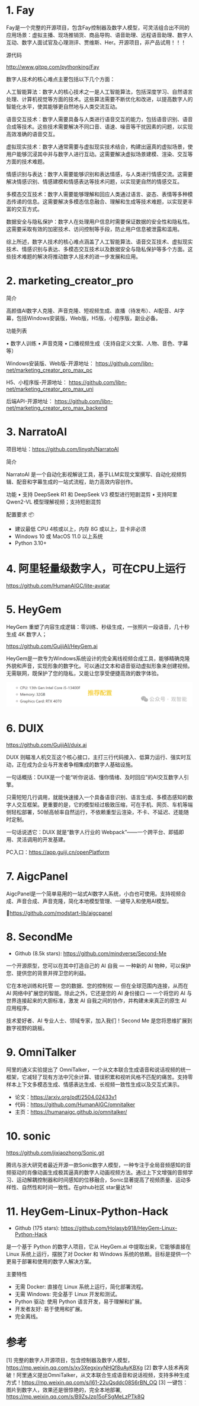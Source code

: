 # 1. Fay

Fay是一个完整的开源项目，包含Fay控制器及数字人模型，可灵活组合出不同的应用场景：虚拟主播、现场推销货、商品导购、语音助理、远程语音助理、数字人互动、数字人面试官及心理测评、贾维斯、Her。开源项目，非产品试用！！！

源代码

http://www.gitpp.com/pythonking/Fay

数字人技术的核心难点主要包括以下几个方面：

人工智能算法：数字人的核心技术之一是人工智能算法，包括深度学习、自然语言处理、计算机视觉等方面的技术。这些算法需要不断优化和改进，以提高数字人的智能化水平，使其能够更自然地与人类交流互动。

语音交互技术：数字人需要具备与人类进行语音交互的能力，包括语音识别、语音合成等技术。这些技术需要解决不同口音、语速、噪音等干扰因素的问题，以实现高效准确的语音交互。

虚拟现实技术：数字人通常需要与虚拟现实技术结合，构建出逼真的虚拟场景，使用户能够沉浸其中并与数字人进行互动。这需要解决虚拟场景建模、渲染、交互等方面的技术难题。

情感识别与表达：数字人需要能够识别和表达情感，与人类进行情感交流。这需要解决情感识别、情感建模和情感表达等技术问题，以实现更自然的情感交互。

多模态交互技术：数字人需要能够理解和回应人类通过语言、姿态、表情等多种模态传递的信息。这需要解决多模态信息融合、理解和生成等技术难题，以实现更丰富的交互方式。

数据安全与隐私保护：数字人在处理用户信息时需要保证数据的安全性和隐私性。这需要采取有效的加密技术、访问控制等手段，防止用户信息被泄露和滥用。

综上所述，数字人技术的核心难点涵盖了人工智能算法、语音交互技术、虚拟现实技术、情感识别与表达、多模态交互技术以及数据安全与隐私保护等多个方面。这些技术难题的解决将推动数字人技术的进一步发展和应用。

# 2. marketing_creator_pro

简介

高颜值AI数字人克隆、声音克隆、短视频生成、直播（待发布）、AI配音、AI字幕，包括Windows安装版，Web版，H5版，小程序版，副业必备。

功能列表

• 数字人训练
• 声音克隆
• 口播视频生成（支持自定义文案、人物、音色、字幕等）

Windows安装版、Web版-开源地址：
https://github.com/libn-net/marketing_creator_pro_max_pc

H5、小程序版-开源地址：
https://github.com/libn-net/marketing_creator_pro_max_uni

后端API-开源地址：
https://github.com/libn-net/marketing_creator_pro_max_backend

# 3. NarratoAI

项目地址：https://github.com/linyqh/NarratoAI

简介

NarratoAI 是一个自动化影视解说工具，基于LLM实现文案撰写、自动化视频剪辑、配音和字幕生成的一站式流程，助力高效内容创作。

功能
• 支持 DeepSeek R1 和 DeepSeek V3 模型进行短剧混剪
• 支持阿里 Qwen2-VL 模型理解视频；支持短剧混剪

配置要求 📦

- 建议最低 CPU 4核或以上，内存 8G 或以上，显卡非必须
- Windows 10 或 MacOS 11.0 以上系统
- Python 3.10+

# 4. 阿里轻量级数字人，可在CPU上运行

https://github.com/HumanAIGC/lite-avatar

# 5. HeyGem
HeyGem 重塑了内容生成逻辑：零训练、秒级生成，一张照片一段语音，几十秒生成 4K 数字人；

https://github.com/GuijiAI/HeyGem.ai

HeyGem是一款专为Windows系统设计的完全离线视频合成工具，能够精确克隆外貌和声音，实现形象的数字化。可以通过文本和语音驱动虚拟形象来创建视频。无需联网，既保护了您的隐私，又能让您享受便捷高效的数字体验。

![img.png](.01_github项目/heygem推荐配置.png)

# 6. DUIX

https://github.com/GuijiAI/duix.ai

DUIX 则瞄准人机交互这个核心接口，主打三行代码接入、低算力运行、强实时互动，正在成为企业与开发者争相集成的数字人基础设施。

一句话概括：DUIX是一个能“听你说话、懂你情绪、及时回应”的AI交互数字人引擎。

只需短短几行调用，就能快速接入一个具备语音识别、语言生成、多模态感知的数字人交互框架。更重要的是，它的模型经过极致压缩，可在手机、网页、车机等端侧轻松部署，50帧高帧率自然运行，不依赖重型云渲染，不卡、不延迟、还能随时定制。

一句话说透它：DUIX 就是“数字人行业的 Webpack”——一个跨平台、即插即用、灵活调用的开发基建。

PC入口：https://app.guiji.cn/openPlatform

# 7. AigcPanel

AigcPanel是一个简单易用的一站式AI数字人系统，小白也可使用。支持视频合成、声音合成、声音克隆，简化本地模型管理、一键导入和使用AI模型。

🔗https://github.com/modstart-lib/aigcpanel

# 8. SecondMe

- Github (8.5k stars): https://github.com/mindverse/Second-Me

一个开源原型，您可以在其中打造自己的 AI 自我 — 一种新的 AI 物种，可以保护您、提供您的背景并捍卫您的利益。

它在本地训练和托管 — 您的数据、您的控制权 — 但在全球范围内连接，从而在 AI 网络中扩展您的智能。除此之外，它还是您的 AI 身份接口 — 一个将您的 AI 与世界连接起来的大胆标准，激发 AI 自我之间的协作，并构建未来真正的原生 AI 应用程序。

技术爱好者、AI 专业人士、领域专家，加入我们！Second Me 是您将思维扩展到数字视野的跳板。

# 9. OmniTalker

阿里的通义实验提出了 OmniTalker，一个从文本联合生成语音和说话视频的统一框架，它减轻了现有方法中冗余计算、错误积累和视听风格不匹配的痛苦。支持零样本上下文多模态生成、情感表达生成、长视频一致性生成以及交互式演示。

- 论文：https://arxiv.org/pdf/2504.02433v1
- 代码：https://github.com/HumanAIGC/omnitalker
- 主页：https://humanaigc.github.io/omnitalker/

# 10. sonic

https://github.com/jixiaozhong/Sonic.git

腾讯与浙大研究者最近开源一款Sonic数字人模型，一种专注于全局音频感知的音频驱动的肖像动画生成极其逼真的数字人动画视频方法。通过上下文增强的音频学习、运动解耦控制器和时间感知的位移融合，Sonic显著提高了视频质量、运动多样性、自然性和时间一致性。在github社区 star量达1k!

# 11. HeyGem-Linux-Python-Hack

- Github (175 stars): https://github.com/Holasyb918/HeyGem-Linux-Python-Hack

是一个基于 Python 的数字人项目，它从 HeyGem.ai 中提取出来，它能够直接在 Linux 系统上运行，摆脱了对 Docker 和 Windows 系统的依赖。目标是提供一个更易于部署和使用的数字人解决方案。

主要特性

- 无需 Docker: 直接在 Linux 系统上运行，简化部署流程。
- 无需 Windows: 完全基于 Linux 开发和测试。
- Python 驱动: 使用 Python 语言开发，易于理解和扩展。
- 开发者友好: 易于使用和扩展。
- 完全离线。

# 参考

[1] 完整的数字人开源项目，包含控制器及数字人模型，https://mp.weixin.qq.com/s/xv3XegxixyNHQf8uAyKBXg
[2] 数字人技术再突破！阿里通义提出OmniTalker，从文本联合生成语音和说话视频，支持多种生成方式！https://mp.weixin.qq.com/s/l61-22uQsddc08S6rBN_OQ
[3] 一键包：图片到数字人，效果还是很惊艳的，完全本地部署, https://mp.weixin.qq.com/s/B9ZsJzp15oFSgMeLzPTk8Q